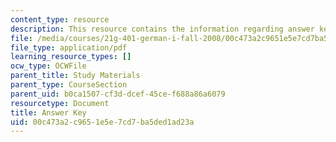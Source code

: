 ```yaml
---
content_type: resource
description: This resource contains the information regarding answer key.
file: /media/courses/21g-401-german-i-fall-2008/00c473a2c9651e5e7cd7ba5ded1ad23a_MIT21G_401F08_wid7_8_ans.pdf
file_type: application/pdf
learning_resource_types: []
ocw_type: OCWFile
parent_title: Study Materials
parent_type: CourseSection
parent_uid: b0ca1507-cf3d-dcef-45ce-f688a86a6079
resourcetype: Document
title: Answer Key
uid: 00c473a2-c965-1e5e-7cd7-ba5ded1ad23a
---
```

